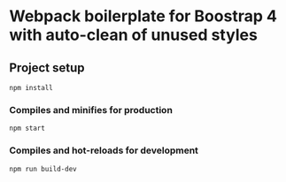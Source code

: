 # Webpack boilerplate for Boostrap 4 with auto-clean of unused styles

## Project setup

```
npm install
```

### Compiles and minifies for production

```
npm start
```

### Compiles and hot-reloads for development

```
npm run build-dev
```
